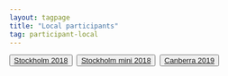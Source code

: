 ```yaml
---
layout: tagpage
title: "Local participants"
tag: participant-local
---
```

<button class="button"><a class="linkbutton" href="/tag/stockholm-2018-local">
  Stockholm 2018
</a></button>&nbsp;
<button class="button"><a class="linkbutton" href="/tag/stockholm-mini-2018-local">
  Stockholm mini 2018
</a></button>&nbsp;
<button class="button"><a class="linkbutton" href="/tag/canberra-2019-local">
  Canberra 2019
</a></button>&nbsp;